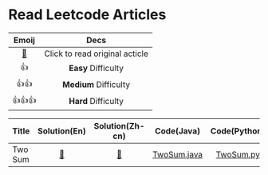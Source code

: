 # Read Leetcode Articles

Emoij|Decs
:--:|:--:
[:link:](https://leetcode.com/problemset/all/)|Click to read original acticle
:+1:|**Easy** Difficulty
:+1::+1:|**Medium** Difficulty
:+1::+1::+1:|**Hard** Difficulty


Title|Solution(En)|Solution(Zh-cn)|Code(Java)|Code(Python)|Difficulty
--|:--:|:--:|:--:|:--:|--
Two Sum|[:link:](https://leetcode.com/articles/two-sum/)|[:link:](https://leetcode-cn.com/articles/two-sum/)|[TwoSum.java](./two_sum/TwoSum.java)|[TwoSum.py](./two_sum/TwoSum.py)|:+1:
